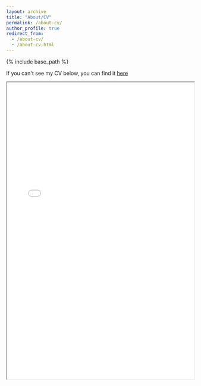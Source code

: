 ```yaml
---
layout: archive
title: "About/CV"
permalink: /about-cv/
author_profile: true
redirect_from:
  - /about-cv/
  - /about-cv.html
---
```


{% include base_path %}

If you can't see my CV below, you can find it [here](https://github.com/joharav/joharav.github.io/blob/joharav/assets/files/Resume_JAV_apr22.pdf)

<iframe src="/assets/files/Resume_JAV_apr22.pdf" width="100%" height="800px">    </iframe>
